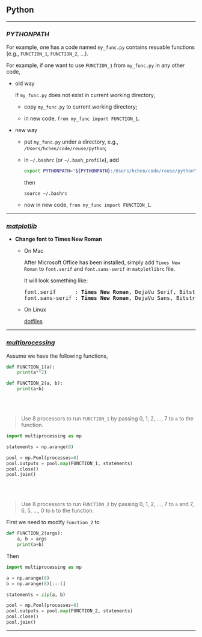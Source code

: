 ## Python

--------

### _PYTHONPATH_

For example, one has a code named `my_func.py` contains resuable
functions (e.g., `FUNCTION_1`, `FUNCTION_2`, ...).

For example, if one want to use `FUNCTION_1` from `my_func.py`
in any other code,

- old way

  If `my_func.py` does not exist in current working directory,

  - copy `my_func.py` to current working directory;

  - in new code, `from my_func import FUNCTION_1`.

- new way

  - put `my_func.py` under a directory, e.g., `/Users/hchen/code/reuse/python`;

  - in `~/.bashrc` (or `~/.bash_profile`), add
    ```bash
    export PYTHONPATH="${PYTHONPATH}:/Users/hchen/code/reuse/python"
    ```

    then

    ```
    source ~/.bashrc
    ```

  - now in new code, `from my_func import FUNCTION_1`.

--------

### [_matplotlib_](https://matplotlib.org/)

- __Change font to Times New Roman__

  - On Mac

    After Microsoft Office has been installed, simply add `Times New Roman`
    to `font.serif` and `font.sans-serif` in `matplotlibrc` file.

    It will look something like:
    <pre>
    font.serif      : <b>Times New Roman</b>, DejaVu Serif, Bitstream Vera Serif ...
    font.sans-serif : <b>Times New Roman</b>, DejaVu Sans, Bitstream Vera Sans ...
    </pre>

  - On Linux

    [dotfiles](https://github.com/hong-chen/dotfiles)

--------

### [_multiprocessing_](https://docs.python.org/3.6/library/multiprocessing.html)

Assume we have the following functions,

```python
def FUNCTION_1(a):
    print(a**2)

def FUNCTION_2(a, b):
    print(a+b)
```

<br><br>

> Use 8 processors to run `FUNCTION_1` by passing
> 0, 1, 2, ..., 7 to `a` to the function.

```python
import multiprocessing as mp

statements = np.arange(8)

pool = mp.Pool(processes=8)
pool.outputs = pool.map(FUNCTION_1, statements)
pool.close()
pool.join()
```
<br><br>

> Use 8 processors to run `FUNCTION_2` by passing
> 0, 1, 2, ..., 7 to `a` and 7, 6, 5, ..., 0 to `b`
> to the function.

First we need to modify `Function_2` to
```python
def FUNCTION_2(args):
    a, b = args
    print(a+b)
```

Then
```python
import multiprocessing as mp

a = np.arange(8)
b = np.arange(8)[::-1]

statements = zip(a, b)

pool = mp.Pool(processes=8)
pool.outputs = pool.map(FUNCTION_2, statements)
pool.close()
pool.join()
```
--------
